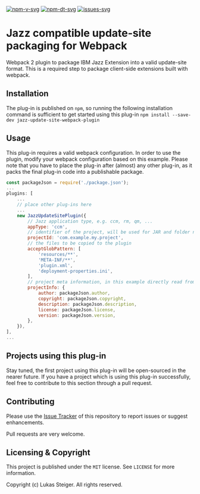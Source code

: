 [![npm-v-svg][npm-v-svg]][npm-url]
[![npm-dt-svg][npm-dt-svg]][npm-url]
[![issues-svg][issues-svg]][issues-url]

# Jazz compatible update-site packaging for Webpack
Webpack 2 plugin to package IBM Jazz Extension into a valid update-site format. This is a required step to package client-side extensions built with webpack.

## Installation
The plug-in is published on `npm`, so running the following installation command is sufficient to get started using this plug-in
`npm install --save-dev jazz-update-site-webpack-plugin`

## Usage
This plug-in requires a valid webpack configuration. In order to use the plugin, modify your webpack configuration based on this example. Please note that you have to place the plug-in after (almost) any other plug-in, as it packs the final plug-in code into a publishable package. 

```javascript
const packageJson = require('./package.json');
...
plugins: [
    ...
    // place other plug-ins here
    ...
    new JazzUpdateSitePlugin({
        // Jazz application type, e.g. ccm, rm, qm, ...
        appType: 'ccm',
        // identifier of the project, will be used for JAR and folder names
        projectId: 'com.example.my.project',
        // the files to be copied to the plugin
        acceptGlobPattern: [
            'resources/**',
            'META-INF/**',
            'plugin.xml',
            'deployment-properties.ini',
        ],
        // project meta information, in this example directly read from package.json file
        projectInfo: {
            author: packageJson.author,
            copyright: packageJson.copyright,
            description: packageJson.description,
            license: packageJson.license,
            version: packageJson.version,
        },
    }),
],
...
```

## Projects using this plug-in
Stay tuned, the first project using this plug-in will be open-sourced in the nearer future. If you have a project which is using this plug-in successfully, feel free to contribute to this section through a pull request.

## Contributing
Please use the [Issue Tracker](https://github.com/innerjoin/jazz-update-site-webpack-plugin/issues) of this repository to report issues or suggest enhancements. 

Pull requests are very welcome.

## Licensing & Copyright
This project is published under the `MIT` license. See `LICENSE` for more information.

Copyright (c) Lukas Steiger. All rights reserved.


[npm-dt-svg]: https://img.shields.io/npm/dt/jazz-update-site-webpack-plugin.svg
[npm-v-svg]: https://img.shields.io/npm/v/jazz-update-site-webpack-plugin.svg
[npm-url]: https://www.npmjs.com/package/jazz-update-site-webpack-plugin
[issues-svg]: https://img.shields.io/github/issues/innerjoin/jazz-update-site-webpack-plugin.svg
[issues-url]: https://github.com/innerjoin/jazz-update-site-webpack-plugin/issues